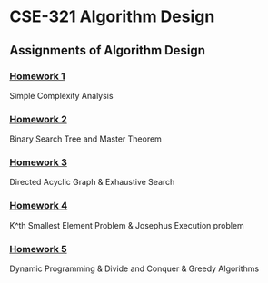# CSE-321 Algorithm Design
## Assignments of Algorithm Design

### [Homework 1](https://github.com/sglbl/CSE-321/tree/master/hw1)
Simple Complexity Analysis

### [Homework 2](https://github.com/sglbl/CSE-321/tree/master/hw2)
Binary Search Tree and Master Theorem

### [Homework 3](https://github.com/sglbl/CSE-321/tree/master/hw3)
Directed Acyclic Graph & Exhaustive Search

### [Homework 4](https://github.com/sglbl/CSE-321/tree/master/hw4)
K^th Smallest Element Problem & Josephus Execution problem

### [Homework 5](https://github.com/sglbl/CSE-321/tree/master/hw5)
Dynamic Programming & Divide and Conquer & Greedy Algorithms
